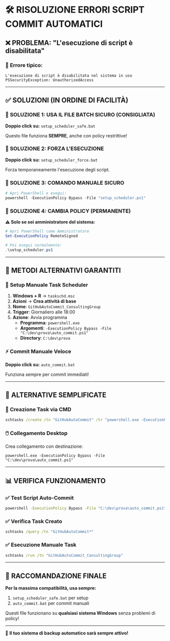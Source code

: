 # 🛠️ RISOLUZIONE ERRORI SCRIPT COMMIT AUTOMATICI

## ❌ **PROBLEMA: "L'esecuzione di script è disabilitata"**

### 🚫 **Errore tipico:**
```
L'esecuzione di script è disabilitata nel sistema in uso
PSSecurityException: UnauthorizedAccess
```

---

## ✅ **SOLUZIONI (IN ORDINE DI FACILITÀ)**

### 🎯 **SOLUZIONE 1: USA IL FILE BATCH SICURO (CONSIGLIATA)**

**Doppio click su:** `setup_scheduler_safe.bat`

Questo file funziona **SEMPRE**, anche con policy restrittive!

### 🎯 **SOLUZIONE 2: FORZA L'ESECUZIONE**

**Doppio click su:** `setup_scheduler_force.bat`

Forza temporaneamente l'esecuzione degli script.

### 🎯 **SOLUZIONE 3: COMANDO MANUALE SICURO**

```powershell
# Apri PowerShell e esegui:
powershell -ExecutionPolicy Bypass -File "setup_scheduler.ps1"
```

### 🎯 **SOLUZIONE 4: CAMBIA POLICY (PERMANENTE)**

**⚠️ Solo se sei amministratore del sistema:**

```powershell
# Apri PowerShell come Amministratore
Set-ExecutionPolicy RemoteSigned

# Poi esegui normalmente:
.\setup_scheduler.ps1
```

---

## 🚀 **METODI ALTERNATIVI GARANTITI**

### 📅 **Setup Manuale Task Scheduler**

1. **Windows + R** → `taskschd.msc`
2. **Azioni** → **Crea attività di base**
3. **Nome**: `GitHubAutoCommit_ConsultingGroup`
4. **Trigger**: Giornaliero alle 18:00
5. **Azione**: Avvia programma
   - **Programma**: `powershell.exe`
   - **Argomenti**: `-ExecutionPolicy Bypass -File "C:\dev\prova\auto_commit.ps1"`
   - **Directory**: `C:\dev\prova`

### ⚡ **Commit Manuale Veloce**

**Doppio click su:** `auto_commit.bat`

Funziona sempre per commit immediati!

---

## 🔧 **ALTERNATIVE SEMPLIFICATE**

### 📝 **Creazione Task via CMD**

```cmd
schtasks /create /tn "GitHubAutoCommit" /tr "powershell.exe -ExecutionPolicy Bypass -File \"C:\dev\prova\auto_commit.ps1\"" /sc daily /st 18:00 /ru "%USERNAME%" /f
```

### 🖱️ **Collegamento Desktop**

Crea collegamento con destinazione:
```
powershell.exe -ExecutionPolicy Bypass -File "C:\dev\prova\auto_commit.ps1"
```

---

## 📊 **VERIFICA FUNZIONAMENTO**

### ✅ **Test Script Auto-Commit**
```cmd
powershell -ExecutionPolicy Bypass -File "C:\dev\prova\auto_commit.ps1"
```

### ✅ **Verifica Task Creato**
```cmd
schtasks /query /tn "GitHubAutoCommit*"
```

### ✅ **Esecuzione Manuale Task**
```cmd
schtasks /run /tn "GitHubAutoCommit_ConsultingGroup"
```

---

## 🎯 **RACCOMANDAZIONE FINALE**

**Per la massima compatibilità, usa sempre:**
1. `setup_scheduler_safe.bat` per setup
2. `auto_commit.bat` per commit manuali

Questi file funzionano su **qualsiasi sistema Windows** senza problemi di policy!

---

🎉 **Il tuo sistema di backup automatico sarà sempre attivo!**
